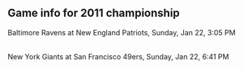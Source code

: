 ## Game info for 2011 championship
Baltimore Ravens at New England Patriots, Sunday, Jan 22, 3:05 PM

<br/>New York Giants at San Francisco 49ers, Sunday, Jan 22, 6:41 PM


